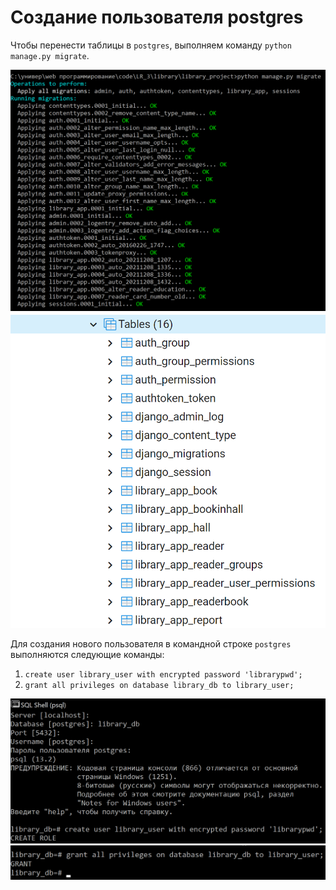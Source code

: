 # Создание пользователя postgres

Чтобы перенести таблицы в `postgres`, выполняем команду `python manage.py migrate`.

![Screenshot](img/postgres_migrate.png "Screenshot")
![Screenshot](img/pgadmin_tables.png "Screenshot")

Для создания нового пользователя в командной строке `postgres` выполняются следующие команды:  
1. `create user library_user with encrypted password 'librarypwd';`  
2. `grant all privileges on database library_db to library_user;`

![Screenshot](img/new_user_postgres_1.png "Screenshot")
![Screenshot](img/new_user_postgres_2.png "Screenshot")
